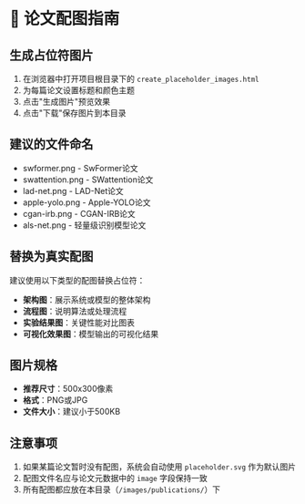 # 📸 论文配图指南

## 生成占位符图片

1. 在浏览器中打开项目根目录下的 `create_placeholder_images.html`
2. 为每篇论文设置标题和颜色主题
3. 点击"生成图片"预览效果
4. 点击"下载"保存图片到本目录

## 建议的文件命名

- swformer.png - SwFormer论文
- swattention.png - SWattention论文
- lad-net.png - LAD-Net论文
- apple-yolo.png - Apple-YOLO论文
- cgan-irb.png - CGAN-IRB论文
- als-net.png - 轻量级识别模型论文

## 替换为真实配图

建议使用以下类型的配图替换占位符：
- **架构图**：展示系统或模型的整体架构
- **流程图**：说明算法或处理流程
- **实验结果图**：关键性能对比图表
- **可视化效果图**：模型输出的可视化结果

## 图片规格

- **推荐尺寸**：500x300像素
- **格式**：PNG或JPG
- **文件大小**：建议小于500KB

## 注意事项

1. 如果某篇论文暂时没有配图，系统会自动使用 `placeholder.svg` 作为默认图片
2. 配图文件名应与论文元数据中的 `image` 字段保持一致
3. 所有配图都应放在本目录（`/images/publications/`）下